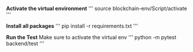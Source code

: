 **Activate the virtual environment**
'''
source blockchain-env/Script/activate
'''

**Install all packages**
'''
pip install -r requirements.txt
'''

**Run the Test**
Make sure to activate the virtual env
'''
python -m pytest backend/test
'''
